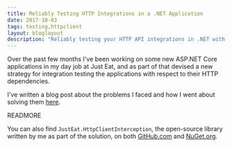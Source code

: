 ```yaml
---
title: Reliably Testing HTTP Integrations in a .NET Application
date: 2017-10-03
tags: testing,httpclient
layout: bloglayout
description: "Reliably testing your HTTP API integrations in .NET with JustEat.HttpClientInterception to intercept your HTTP calls to use custom HTTP responses."
---
```


Over the past few months I've been working on some new ASP.NET Core applications in my day job at Just Eat, and as part of that devised a new strategy for integration testing the applications with respect to their HTTP dependencies.

I've written a blog post about the problems I faced and how I went about solving them [here](https://blog.martincostello.com/reliably-testing-http-integrations-in-dotnet-applications/ "Read the post here").

READMORE

You can also find `JustEat.HttpClientInterception`, the open-source library written by me as part of the solution, on both [GitHub.com](https://github.com/justeat/httpclient-interception "JustEat.HttpClientInterception on GitHub.com") and [NuGet.org](https://www.nuget.org/packages/JustEat.HttpClientInterception/ "JustEat.HttpClientInterception on NuGet.org").
